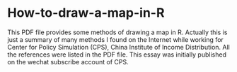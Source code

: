 # How-to-draw-a-map-in-R
This PDF file provides some methods of drawing a map in R.
Actually this is just a summary of many methods I found on the Internet while working for Center for Policy Simulation (CPS), China Institute of Income Distribution. All the references were listed in the PDF file.
This essay was initially published on the wechat subscribe account of CPS.
